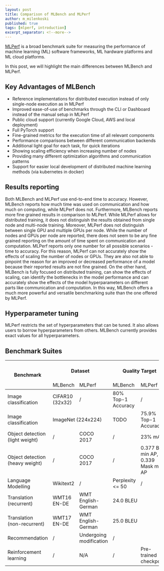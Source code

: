 ```yaml
---
layout: post
title: Comparison of MLBench and MLPerf
author: m_milenkoski
published: true
tags: [mlperf, introduction]
excerpt_separator: <!--more-->
---
```


[MLPerf](https://mlperf.org/) is a broad benchmark suite for measuring the performance of machine learning (ML) software frameworks, ML hardware platforms and ML cloud platforms. 

In this post, we will highlight the main differences between MLBench and MLPerf. 

<!--more-->


## Key Advantages of MLBench

- Reference implementations for distributed execution instead of only single-node execution as in MLPerf
- Improved ease-of-use of benchmarks through the CLI or Dashboard instead of the manual setup in MLPerf
- Public cloud support (currently Google Cloud, AWS and local deployment)
- Full PyTorch support
- Fine-grained metrics for the execution time of all relevant components
- Performance comparisons between different communication backends
- Additional light goal for each task, for quick iterations
- Showing scaling efficiency when increasing number of nodes
- Providing many different optimization algorithms and communication patterns
- Support for easier local development of distributed machine learning methods (via kubernetes in docker)

## Results reporting

Both MLBench and MLPerf use end-to-end time to accuracy. However, MLBench reports how much time was used on communication and how much on computing, while MLPerf does not. Furthermore, MLBench reports more fine grained results in comparison to MLPerf. While MLPerf allows for distributed training, it does not distinguish the results obtained from single node and multi-node training. Moreover, MLPerf does not distinguish between single GPU and multiple GPUs per node. While the number of nodes and GPUs per node are reported, there does not seem to be any fine grained reporting on the amount of time spent on communication and computation. MLPerf reports only one number for all possible scenarios - time to accuracy. For this reason, MLPerf can not accurately show the effects of scaling the number of nodes or GPUs. They are also not able to pinpoint the reason for an improved or decreased performance of a model because their reported results are not fine grained. On the other hand, MLBench is fully focused on distributed training, can show the effects of scaling, can identify the bottlenecks in the model performance and can accurately show the effects of the model hyperparameters on different parts like communication and computation. In this way, MLBench offers a much more powerful and versatile benchmarking suite than the one offered by MLPerf. 

## Hyperparameter tuning

MLPerf restricts the set of hyperparameters that can be tuned. It also allows users to borrow hyperparameters from others. MLBench currently provides exact values for all hyperparameters.

## Benchmark Suites

<table>
<thead>
  <tr>
    <th rowspan="2">Benchmark</th>
    <th colspan="2">Dataset</th>
    <th colspan="2">Quality Target</th>
    <th colspan="2">Reference Implementation Model</th>
    <th colspan="2">Frameworks</th>
  </tr>
  <tr>
    <td>MLBench</td>
    <td>MLPerf</td>
    <td>MLBench</td>
    <td>MLPerf</td>
    <td>MLBench</td>
    <td>MLPerf</td>
    <td>MLBench</td>
    <td>MLPerf</td>
  </tr>
</thead>
<tbody>
  <tr>
    <td>Image classification</td>
    <td>CIFAR10 (32x32)</td>
    <td>/</td>
    <td>80% Top-1 Accuracy</td>
    <td>/</td>
    <td>ResNet-20</td>
    <td>/</td>
    <td>PyTorch, Tensorflow</td>
    <td>/</td>
  </tr>
  <tr>
    <td>Image classification</td>
    <td colspan="2">ImageNet (224x224)</td>
    <td>TODO</td>
    <td>75.9% Top-1 Accuracy</td>
    <td>TODO</td>
    <td>Resnet-50 v1.5</td>
    <td>TODO</td>
    <td>MXNet, Tensorflow</td>
  </tr>
  <tr>
    <td>Object detection (light weight)</td>
    <td>/</td>
    <td>COCO 2017</td>
    <td>/</td>
    <td>23% mAP</td>
    <td>/</td>
    <td>SSD-ResNet34</td>
    <td>/</td>
    <td>Tensorflow, PyTorch</td>
  </tr>
  <tr>
    <td>Object detection (heavy weight)</td>
    <td>/</td>
    <td>COCO 2017</td>
    <td>/</td>
    <td>0.377 Box min AP, 0.339 Mask min AP</td>
    <td>/</td>
    <td>Mask R-CNN</td>
    <td>/</td>
    <td>Tensorflow, PyTorch</td>
  </tr>
  <tr>
    <td>Language Modelling</td>
    <td>Wikitext2</td>
    <td>/</td>
    <td>Perplexity &lt;= 50</td>
    <td>/</td>
    <td>RNN-LM</td>
    <td>/</td>
    <td>PyTorch</td>
    <td>/</td>
  </tr>
  <tr>
    <td>Translation (recurrent)</td>
    <td>WMT16 EN-DE</td>
    <td>WMT English-German</td>
    <td colspan="2">24.0 BLEU</td>
    <td colspan="2">GNMT</td>
    <td>PyTorch</td>
    <td>Tensorflow, PyTorch</td>
  </tr>
  <tr>
    <td>Translation (non-recurrent)</td>
    <td>WMT17 EN-DE</td>
    <td>WMT English-German</td>
    <td colspan="2">25.0 BLEU</td>
    <td colspan="2">Transformer</td>
    <td>PyTorch</td>
    <td>Tensorflow, PyTorch</td>
  </tr>
  <tr>
    <td>Recommendation</td>
    <td>/</td>
    <td>Undergoing modification</td>
    <td>/</td>
    <td></td>
    <td>/</td>
    <td></td>
    <td>/</td>
    <td></td>
  </tr>
  <tr>
    <td>Reinforcement learning</td>
    <td>/</td>
    <td>N/A</td>
    <td>/</td>
    <td>Pre-trained checkpoint</td>
    <td>/</td>
    <td>Mini Go</td>
    <td>/</td>
    <td>Tensorflow</td>
  </tr>
</tbody>
</table>
